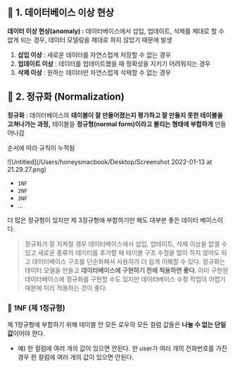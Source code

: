 ## 📌 1. 데이터베이스 이상 현상

**데이터 이상 현상(anomaly) :** 데이터베이스에서 삽입, 업데이트, 삭제를 제대로 할 수 없게 되는 경우, 데이터 모델링을 제대로 하지 않았기 때문에 발생

1. **삽입 이상** : 새로운 데이터를 자연스럽게 저장할 수 없는 경우
2. **업데이트 이상** : 데이터를 업데이트했을 때 정확성을 지키기 어려워지는 경우
3. **삭제 이상** : 원하는 데이터만 자연스럽게 삭제할 수 없는 경우

## 📌 2. 정규화 (Normalization)

**정규화** : 데이터베이스의 **테이블이 잘 만들어졌는지 평가하고 잘 만들지 못한 테이블을 고쳐나가는 과정,** 테이블을 **정규형(normal form)이라고 불리는 형태에 부합하게** 만들어나감

순서에 따라 규칙이 누적됨

![Untitled](/Users/honeysmacbook/Desktop/Screenshot 2022-01-13 at 21.29.27.png)

- `1NF`
- `2NF`
- `3NF`
- ...

더 많은 정규형이 있지만 제 3정규형에 부합하기만 해도 대부분 좋은 데이터 베이스이다.

> 정규화가 잘 지켜질 경우 데이터베이스에서 삽입, 업데이트, 삭제 이상을 없앨 수 있고 새로운 종류의 데이터를 추가할 때 테이블 구조 수정을 많이 하지 않아도 되고 데이터베이스 구조를 단순화해서 사용자가 더 쉽게 이해할 수 있다. 정규화는 데이터 모델을 만들고 **데이터베이스에 구현하기 전에 적용하면 좋다**. 이미 구현된 데이터베이스에 정규화를 구현할 수도 있지만 데이터베이스 수정 작업이 어렵기 때문에 미리 적용하는 것이 좋다.

### 📕 1NF (제 1정규형)

제 1정규형에 부합하기 위해 테이블 안 모든 로우의 모든 컬럼 값들은 **나눌 수 없는 단일 값**이어야 한다.

- 예) 한 컬럼에 여러 개의 값이 있으면 안된다. 한 user가 여러 개의 전화번호를 가진 경우 한 컬럼에 여러 개의 값이 있으면 안된다.